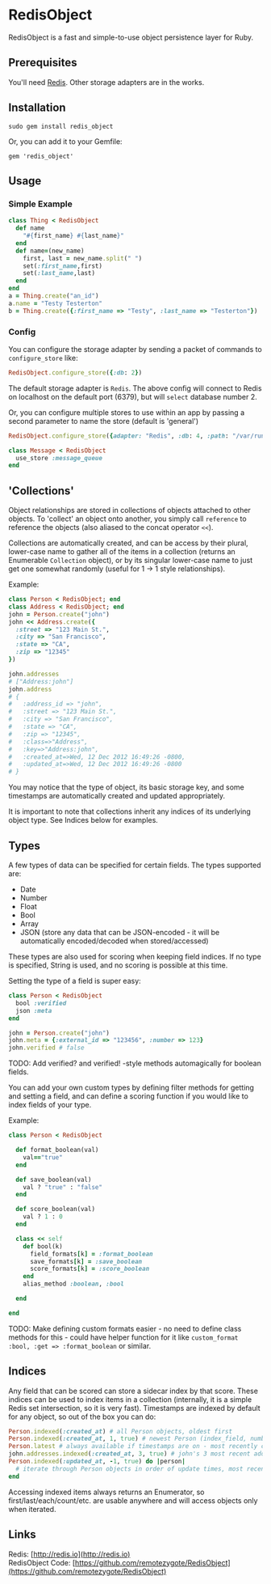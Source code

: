 # RedisObject
RedisObject is a fast and simple-to-use object persistence layer for Ruby.

## Prerequisites
You'll need [Redis](http://redis.io). Other storage adapters are in the works.


## Installation

	sudo gem install redis_object

Or, you can add it to your Gemfile:

	gem 'redis_object'


## Usage
###  Simple Example
```ruby
class Thing < RedisObject
  def name
    "#{first_name} #{last_name}"
  end
  def name=(new_name)
    first, last = new_name.split(" ")
    set(:first_name,first)
    set(:last_name,last)
  end
end
a = Thing.create("an_id")
a.name = "Testy Testerton"
b = Thing.create({:first_name => "Testy", :last_name => "Testerton"})
```

### Config
You can configure the storage adapter by sending a packet of commands to `configure_store` like:

```ruby
RedisObject.configure_store({:db: 2})
```

The default storage adapter is `Redis`. The above config will connect to Redis on localhost on the default port (6379), but will `select` database number 2.

Or, you can configure multiple stores to use within an app by passing a second parameter to name the store (default is 'general')

```ruby
RedisObject.configure_store({adapter: "Redis", :db: 4, :path: "/var/run/redis.sock"}, :message_queue)

class Message < RedisObject
  use_store :message_queue
end
```

## 'Collections'
Object relationships are stored in collections of objects attached to other objects. To 'collect' an object onto another, you simply call `reference` to reference the objects (also aliased to the concat operator `<<`).

Collections are automatically created, and can be access by their plural, lower-case name to gather all of the items in a collection (returns an Enumerable `Collection` object), or by its singular lower-case name to just get one somewhat randomly (useful for 1 -> 1 style relationships).

Example:

```ruby
class Person < RedisObject; end
class Address < RedisObject; end
john = Person.create("john")
john << Address.create({
  :street => "123 Main St.",
  :city => "San Francisco",
  :state => "CA",
  :zip => "12345"
})

john.addresses
# ["Address:john"]
john.address 
# {
#   :address_id => "john",
#   :street => "123 Main St.",
#   :city => "San Francisco",
#   :state => "CA",
#   :zip => "12345",
#   :class=>"Address",
#   :key=>"Address:john",
#   :created_at=>Wed, 12 Dec 2012 16:49:26 -0800,
#   :updated_at=>Wed, 12 Dec 2012 16:49:26 -0800
# }
```

You may notice that the type of object, its basic storage key, and some timestamps are automatically created and updated appropriately.

It is important to note that collections inherit any indices of its underlying object type. See Indices below for examples.

## Types
A few types of data can be specified for certain fields. The types supported are:

* Date
* Number
* Float
* Bool
* Array
* JSON (store any data that can be JSON-encoded - it will be automatically encoded/decoded when stored/accessed)

These types are also used for scoring when keeping field indices. If no type is specified, String is used, and no scoring is possible at this time.

Setting the type of a field is super easy:

```ruby
class Person < RedisObject
  bool :verified
  json :meta
end

john = Person.create("john")
john.meta = {:external_id => "123456", :number => 123}
john.verified # false
```

TODO: Add verified? and verified! -style methods automagically for boolean fields.

You can add your own custom types by defining filter methods for getting and setting a field, and can define a scoring function if you would like to index fields of your type.

Example:

```ruby
class Person < RedisObject

  def format_boolean(val)
    val=="true"
  end

  def save_boolean(val)
    val ? "true" : "false"
  end

  def score_boolean(val)
    val ? 1 : 0
  end

  class << self
    def bool(k)
      field_formats[k] = :format_boolean
      save_formats[k] = :save_boolean
      score_formats[k] = :score_boolean
    end
    alias_method :boolean, :bool

  end

end
```

TODO: Make defining custom formats easier - no need to define class methods for this - could have helper function for it like `custom_format :bool, :get => :format_boolean` or similar.

## Indices
Any field that can be scored can store a sidecar index by that score. These indices can be used to index items in a collection (internally, it is a simple Redis set intersection, so it is very fast). Timestamps are indexed by default for any object, so out of the box you can do:

```ruby
Person.indexed(:created_at) # all Person objects, oldest first
Person.indexed(:created_at, 1, true) # newest Person (index_field, number of items, reverse sort?)
Person.latest # always available if timestamps are on - most recently created object of type
john.addresses.indexed(:created_at, 3, true) # john's 3 most recent addresses
Person.indexed(:updated_at, -1, true) do |person|
  # iterate through Person objects in order of update times, most recent first
end
```

Accessing indexed items always returns an Enumerator, so first/last/each/count/etc. are usable anywhere and will access objects only when iterated.

## Links
Redis: [http://redis.io](http://redis.io)  
RedisObject Code: [https://github.com/remotezygote/RedisObject](https://github.com/remotezygote/RedisObject)  


[rubygems]: http://rubygems.org/gems/redis_object